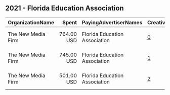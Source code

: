 ## 2021 - Florida Education Association 
|OrganizationName|Spent|PayingAdvertiserNames|CreativeUrls|Impressions|Genders|AgeBrackets|CountryCodes|BillingAddresses|CandidateBallotInformation|
|:---|---:|:---|:---|---:|:---|:---|:---|:---|:---|
|The New Media Firm|764.00 USD|Florida Education Association|[0](https://www.snap.com/political-ads/asset/b2b13f78e0bbc9c0c48b1ab79e8369464ee8c78ca32d548ee2224dcfdd8a5470?mediaType=mp4)|67,150||18+|united states|"1730 Rhode Island Ave, NW Ste 213,Washington,20036,US"|FEA 2021 State Advocacy|
|The New Media Firm|745.00 USD|Florida Education Association|[1](https://www.snap.com/political-ads/asset/f67c3e0b6c570b9bcf2e648b12107fd88f69fba4ed71052624ca8f7b77bed548?mediaType=mp4)|63,761||18+|united states|"1730 Rhode Island Ave, NW Ste 213,Washington,20036,US"|FEA 2021 State Advocacy|
|The New Media Firm|501.00 USD|Florida Education Association|[2](https://www.snap.com/political-ads/asset/f69c2f8a2a88c8f8274c7efde9a35d7c71bd758e613814a86ea9db9f9215f148?mediaType=mp4)|42,624||18+|united states|"1730 Rhode Island Ave, NW Ste 213,Washington,20036,US"|FEA 2021 State Advocacy|
